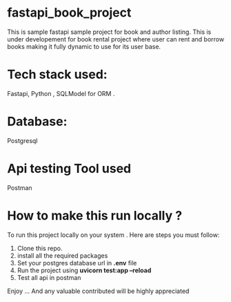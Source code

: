 # fastapi_book_project
This is sample fastapi sample project for book and author listing. This is under developement for book rental project where user can rent and borrow books making it fully dynamic to use for its user base.


# Tech stack used:
Fastapi, Python , SQLModel for ORM .

# Database:
Postgresql

# Api testing Tool used
Postman

# How to make this run locally ?

To run this project locally on your system . Here are steps you must follow:
1. Clone this repo.
2. install all the required packages
3. Set your postgres database url in **.env** file 
4. Run the project using **uvicorn test:app –reload**
5. Test all api in postman 

Enjoy ... And any valuable contributed will be highly appreciated
